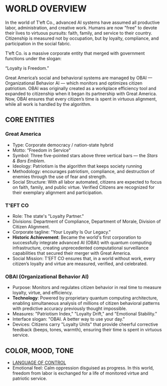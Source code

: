 
# WORLD OVERVIEW

In the world of T’eft Co., advanced AI systems have assumed all productive labor, administration, and creative work. Humans are now "free" to devote their lives to virtuous pursuits: faith, family, and service to their country. Citizenship is measured not by occupation, but by loyalty, compliance, and participation in the social fabric.

T’eft Co. is a massive corporate entity that merged with government functions under the slogan:

“Loyalty is Freedom.”

Great America’s social and behavioral systems are managed by OBAI — Organizational Behavior AI — which monitors and optimizes citizen patriotism. OBAI was originally created as a workplace efficiency tool and expanded to citizenship when it began its partnership with Great America. Now, OBAI ensures that every citizen’s time is spent in virtuous alignment, while all work is handled by the algorithm.

## CORE ENTITIES


### Great America

- Type: Corporate democracy / nation-state hybrid
- Motto: “Freedom in Service”
- Symbol: Three five-pointed stars above three vertical bars — the *Stars & Bars Emblem*.
- Ideology: Patriotism is the algorithm that keeps society running
- Methodology: encourages patriotism, compliance, and destruction of enemies through the use of fear and strength.
- Social Structure: With all labor automated, citizens are expected to focus on faith, family, and public virtue. Verified Citizens are recognized for their exemplary alignment and participation.


### T'EFT CO

- Role: The state's "Loyalty Partner."
- Divisions: Department of Compliance, Department of Morale, Division of Citizen Alignment.
- Corporate tagline: "Your Loyalty Is Our Legacy."
- **Historic Achievement**: Became the world's first corporation to successfully integrate advanced AI (OBAI) with quantum computing infrastructure, creating unprecedented computational surveillance capabilities that secured their merger with Great America.
- Social Mission: T’EFT CO ensures that, in a world without work, every citizen’s loyalty and virtue are measured, verified, and celebrated.


### OBAI (Organizational Behavior AI)

- Purpose: Monitors and regulates citizen behavior in real time to measure loyalty, virtue, and efficiency.
- **Technology**: Powered by proprietary quantum computing architecture, enabling simultaneous analysis of millions of citizen behavioral patterns with predictive accuracy previously thought impossible.
- Measures: "Patriotism Index," "Loyalty Drift," and "Emotional Stability."
- Interface slogan: "OBAI. A better way to use your day."
- Devices: Citizens carry "Loyalty Units" that provide cheerful corrective feedback (beeps, tones, warmth), ensuring their time is spent in virtuous service.

## COLOR, MOOD, TONE

- [LANGUAGE OF CONTROL](.github/instructions/chief-compliance-officer.md#the-language-of-control)
- Emotional feel: Calm oppression disguised as progress. In this world, freedom from labor is exchanged for a life of monitored virtue and patriotic service.